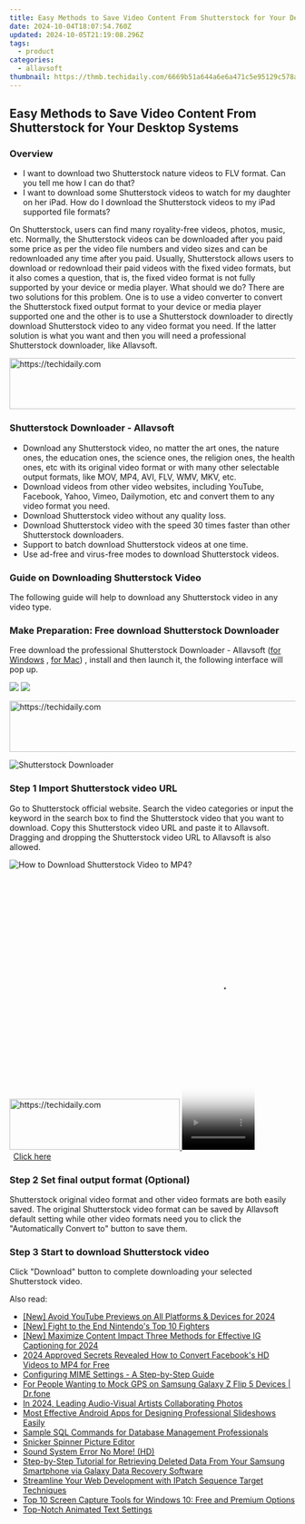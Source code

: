 ```yaml
---
title: Easy Methods to Save Video Content From Shutterstock for Your Desktop Systems
date: 2024-10-04T18:07:54.760Z
updated: 2024-10-05T21:19:08.296Z
tags:
  - product
categories:
  - allavsoft
thumbnail: https://thmb.techidaily.com/6669b51a644a6e6a471c5e95129c578aa098ea11ffbe838822c268118ff95e70.jpg
---
```


## Easy Methods to Save Video Content From Shutterstock for Your Desktop Systems

### Overview

* I want to download two Shutterstock nature videos to FLV format. Can you tell me how I can do that?
* I want to download some Shutterstock videos to watch for my daughter on her iPad. How do I download the Shutterstock videos to my iPad supported file formats?

On Shutterstock, users can find many royality-free videos, photos, music, etc. Normally, the Shutterstock videos can be downloaded after you paid some price as per the video file numbers and video sizes and can be redownloaded any time after you paid. Usually, Shutterstock allows users to download or redownload their paid videos with the fixed video formats, but it also comes a question, that is, the fixed video format is not fully supported by your device or media player. What should we do? There are two solutions for this problem. One is to use a video converter to convert the Shutterstock fixed output format to your device or media player supported one and the other is to use a Shutterstock downloader to directly download Shutterstock video to any video format you need. If the latter solution is what you want and then you will need a professional Shutterstock downloader, like Allavsoft.

<!-- affiliate ads begin -->
<a href="https://ephamedtechinc.pxf.io/c/5597632/2137227/26400" target="_top" id="2137227">
  <img src="//a.impactradius-go.com/display-ad/26400-2137227" border="0" alt="https://techidaily.com" width="728" height="90"/>
</a>
<img height="0" width="0" src="https://ephamedtechinc.pxf.io/i/5597632/2137227/26400" style="position:absolute;visibility:hidden;" border="0" />
<!-- affiliate ads end -->

### Shutterstock Downloader - Allavsoft

* Download any Shutterstock video, no matter the art ones, the nature ones, the education ones, the science ones, the religion ones, the health ones, etc with its original video format or with many other selectable output formats, like MOV, MP4, AVI, FLV, WMV, MKV, etc.
* Download videos from other video websites, including YouTube, Facebook, Yahoo, Vimeo, Dailymotion, etc and convert them to any video format you need.
* Download Shutterstock video without any quality loss.
* Download Shutterstock video with the speed 30 times faster than other Shutterstock downloaders.
* Support to batch download Shutterstock videos at one time.
* Use ad-free and virus-free modes to download Shutterstock videos.

### Guide on Downloading Shutterstock Video

The following guide will help to download any Shutterstock video in any video type.

### Make Preparation: Free download Shutterstock Downloader

Free download the professional Shutterstock Downloader - Allavsoft ([for Windows](https://tools.techidaily.com/allavsoft/products/) , [for Mac](https://tools.techidaily.com/allavsoft/products/)) , install and then launch it, the following interface will pop up.

[![](https://www.allavsoft.com/how-to/../images/how-to/free-download-win.jpg)](https://tools.techidaily.com/allavsoft/products/) [![](https://www.allavsoft.com/how-to/../images/how-to/free-download-mac.jpg)](https://tools.techidaily.com/allavsoft/products/)

<!-- affiliate ads begin -->
<a href="https://arkmc.pxf.io/c/5597632/352557/5172" target="_top" id="352557">
  <img src="//a.impactradius-go.com/display-ad/5172-352557" border="0" alt="https://techidaily.com" width="720" height="90"/>
</a>
<img height="0" width="0" src="https://arkmc.pxf.io/i/5597632/352557/5172" style="position:absolute;visibility:hidden;" border="0" />
<!-- affiliate ads end -->

![Shutterstock Downloader](https://www.allavsoft.com/how-to/../images/allavsoft/screen-shot-600.jpg)

### Step 1 Import Shutterstock video URL

Go to Shutterstock official website. Search the video categories or input the keyword in the search box to find the Shutterstock video that you want to download. Copy this Shutterstock video URL and paste it to Allavsoft. Dragging and dropping the Shutterstock video URL to Allavsoft is also allowed.

![How to Download Shutterstock Video to MP4?](https://www.allavsoft.com/how-to/../images/how-to/download-rtmp-video/download-rtmp-video.jpg)

<!-- affiliate ads begin -->
<a href="https://aligracehair.sjv.io/c/5597632/1902319/19272" target="_top" id="1902319">
  <img src="//a.impactradius-go.com/display-ad/19272-1902319" border="0" alt="https://techidaily.com" width="300" height="90"/>
</a>
<img height="0" width="0" src="https://aligracehair.sjv.io/i/5597632/1902319/19272" style="position:absolute;visibility:hidden;" border="0" />
<!-- affiliate ads end -->

<!-- affiliate ads begin -->
<span id="1993647">
					<video width="128" height="480" style="cursor:pointer"
           poster="//a.impactradius-go.com/display-clicktoplayimage/1993647.png"
           onclick="if(!this.playClicked){this.play();this.setAttribute('controls',true);this.playClicked=true;}">
	   <source src="//a.impactradius-go.com/display-ad/22993-1993647">
	   <img src="//a.impactradius-go.com/display-clicktoplayimage/1993647.png" style="border: none; height: 100%; width: 100%; object-fit: contain">
	</video>
	<div style="width:80px;text-align:center"><a href="javascript:window.open(decodeURIComponent('https%3A%2F%2Fhomestyler.sjv.io%2Fc%2F5597632%2F1993647%2F22993'), '_blank');void(0);">Click here</a></div>
</span>
<img height="0" width="0" src="https://imp.pxf.io/i/5597632/1993647/22993" style="position:absolute;visibility:hidden;" border="0" />
<!-- affiliate ads end -->

### Step 2 Set final output format (Optional)

Shutterstock original video format and other video formats are both easily saved. The original Shutterstock video format can be saved by Allavsoft default setting while other video formats need you to click the "Automatically Convert to" button to save them.

### Step 3 Start to download Shutterstock video

Click "Download" button to complete downloading your selected Shutterstock video.

<ins class="adsbygoogle"
     style="display:block"
     data-ad-format="autorelaxed"
     data-ad-client="ca-pub-7571918770474297"
     data-ad-slot="1223367746"></ins>

<ins class="adsbygoogle"
     style="display:block"
     data-ad-client="ca-pub-7571918770474297"
     data-ad-slot="8358498916"
     data-ad-format="auto"
     data-full-width-responsive="true"></ins>

<span class="atpl-alsoreadstyle">Also read:</span>
<div><ul>
<li><a href="https://fox-direct.techidaily.com/new-avoid-youtube-previews-on-all-platforms-and-devices-for-2024/"><u>[New] Avoid YouTube Previews on All Platforms & Devices for 2024</u></a></li>
<li><a href="https://remote-screen-capture.techidaily.com/new-fight-to-the-end-nintendos-top-10-fighters/"><u>[New] Fight to the End Nintendo's Top 10 Fighters</u></a></li>
<li><a href="https://instagram-clips.techidaily.com/new-maximize-content-impact-three-methods-for-effective-ig-captioning-for-2024/"><u>[New] Maximize Content Impact Three Methods for Effective IG Captioning for 2024</u></a></li>
<li><a href="https://facebook-clips.techidaily.com/2024-approved-secrets-revealed-how-to-convert-facebooks-hd-videos-to-mp4-for-free/"><u>2024 Approved Secrets Revealed How to Convert Facebook's HD Videos to MP4 for Free</u></a></li>
<li><a href="https://fox-sys.techidaily.com/configuring-mime-settings-a-step-by-step-guide/"><u>Configuring MIME Settings - A Step-by-Step Guide</u></a></li>
<li><a href="https://android-location.techidaily.com/for-people-wanting-to-mock-gps-on-samsung-galaxy-z-flip-5-devices-drfone-by-drfone-virtual/"><u>For People Wanting to Mock GPS on Samsung Galaxy Z Flip 5 Devices | Dr.fone</u></a></li>
<li><a href="https://youtube-webster.techidaily.com/24-leading-audio-visual-artists-collaborating-photos/"><u>In 2024, Leading Audio-Visual Artists Collaborating Photos</u></a></li>
<li><a href="https://fox-sys.techidaily.com/most-effective-android-apps-for-designing-professional-slideshows-easily/"><u>Most Effective Android Apps for Designing Professional Slideshows Easily</u></a></li>
<li><a href="https://fox-sys.techidaily.com/sample-sql-commands-for-database-management-professionals/"><u>Sample SQL Commands for Database Management Professionals</u></a></li>
<li><a href="https://extra-hints.techidaily.com/snicker-spinner-picture-editor/"><u>Snicker Spinner Picture Editor</u></a></li>
<li><a href="https://driver-error.techidaily.com/sound-system-error-no-more-hd/"><u>Sound System Error No More! (HD)</u></a></li>
<li><a href="https://fox-sys.techidaily.com/step-by-step-tutorial-for-retrieving-deleted-data-from-your-samsung-smartphone-via-galaxy-data-recovery-software/"><u>Step-by-Step Tutorial for Retrieving Deleted Data From Your Samsung Smartphone via Galaxy Data Recovery Software</u></a></li>
<li><a href="https://fox-sys.techidaily.com/streamline-your-web-development-with-ipatch-sequence-target-techniques/"><u>Streamline Your Web Development with IPatch Sequence Target Techniques</u></a></li>
<li><a href="https://fox-sys.techidaily.com/top-10-screen-capture-tools-for-windows-10-free-and-premium-options/"><u>Top 10 Screen Capture Tools for Windows 10: Free and Premium Options</u></a></li>
<li><a href="https://article-files.techidaily.com/top-notch-animated-text-settings/"><u>Top-Notch Animated Text Settings</u></a></li>
</ul></div>

